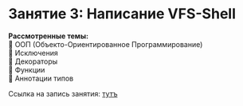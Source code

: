 # Занятие 3: Написание VFS-Shell

**Рассмотренные темы:**  
🔹️ ООП (Объекто-Ориентированное Программирование)  
🔹 Исключения  
🔹️ Декораторы  
🔹️ Функции  
🔹️ Аннотации типов  

Ссылка на запись занятия: [тутъ](https://youtu.be/dZdX_KZpHY4)
